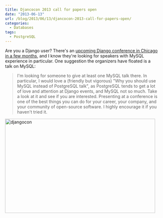```yaml
---
title: Djancocon 2013 call for papers open
date: "2013-06-13"
url: /blog/2013/06/13/djancocon-2013-call-for-papers-open/
categories:
  - Databases
tags:
  - PostgreSQL
---
```

Are you a Django user? There's an [upcoming Django conference in Chicago in a few months](http://www.djangocon.us/), and I know they're looking for speakers with MySQL experience in particular. One suggestion the organizers have floated is a talk on MySQL:

> I'm looking for someone to give at least one MySQL talk there. In particular, I would love a (friendly but vigorous) "Why you should use MySQL instead of PostgreSQL talk", as PostgreSQL tends to get a lot of love and attention at Django events, and MySQL not so much.
Take a look at it and see if you are interested. Presenting at a conference is one of the best things you can do for your career, your company, and your community of open-source software. I highly encourage it if you haven't tried it.

<img src="/media/2013/06/djangocon.png" alt="djangocon" width="493" height="309" class="aligncenter size-full wp-image-3191" />


